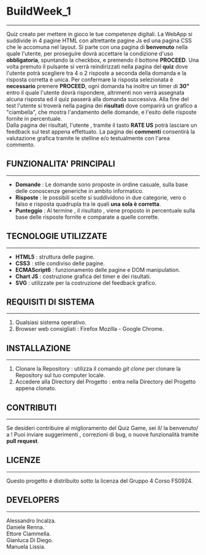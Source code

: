 # BuildWeek_1
***
 Quiz creato per mettere in gioco le tue competenze digitali. 
 La WebApp si suddivide in 4 pagine HTML con altrettante pagine Js ed una pagina CSS che le accomuna nel layout. 
 Si parte con una pagina di **benvenuto** nella quale l'utente, per proseguire dovrà accettare la condizione d'uso **obbligatoria**, spuntando la checkbox, e premendo il bottone **PROCEED**. 
 Una volta premuto il pulsante si verrà reindirizzati nella pagina del **quiz**  dove l'utente potrà scegliere tra 4 o 2 risposte a seconda della domanda e la risposta corretta è unica.
 Per confermare la risposta selezionata è **necessario** premere **PROCEED**, ogni domanda ha inoltre un timer di **30"** entro il quale l'utente dovrà rispondere,  altrimenti non verrà assegnata alcuna risposta ed il quiz passerà alla domanda successiva.
 Alla fine del test l'utente si troverà nella pagina dei **risultati** dove comparirà un grafico a "ciambella", che mostra l'andamento delle domande, e l'esito delle risposte fornite in percentuale.  
 Dalla pagina dei risultati, l'utente , tramite il tasto **RATE US** potrà lasciare un feedback sul test appena effettuato.
 La pagina dei **commenti** consentirà la valutazione grafica tramite le stelline e/o testualmente con l'area commento.

## FUNZIONALITA' PRINCIPALI 
***
* **Domande** : Le domande sono proposte in ordine casuale, sulla base delle conoscenze generiche in ambito informatico.  
* **Risposte** : le possibili scelte si suddividono in due categorie, vero o falso e risposta quadrupla tra le quali **una sola è corretta**. 
* **Punteggio** : Al termine , il risultato ,  viene proposto in percentuale sulla base delle risposte fornite e comparate a quelle corrette.

## TECNOLOGIE UTILIZZATE
***
* **HTML5** : struttura delle pagine.
* **CSS3** : stile condiviso delle pagine. 
* **ECMAScript6** : funzionamento delle pagine e DOM manipulation.   
* **Chart JS** : costruzione grafica del timer e dei risultati.
* **SVG** : utilizzate per la costruzione del feedback grafico.

## REQUISITI DI SISTEMA
***
1. Qualsiasi sistema operativo.
2. Browser web consigliati : Firefox Mozilla - Google Chrome.  

## INSTALLAZIONE
***
1. Clonare la Repository : utilizza il comando _git clone_ per clonare la Repository sul tuo computer locale.   
2. Accedere alla Directory del Progetto : entra nella Directory del Progetto appena clonato. 

## CONTRIBUTI
***
Se desideri contribuire al miglioramento del Quiz Game, sei il/ la benvenuto/ a ! 
Puoi inviare suggerimenti , correzioni di bug, o nuove funzionalità tramite **pull request**.

## LICENZE
***
Questo progetto è distribuito sotto la licenza del Gruppo 4 Corso FS0924.

## DEVELOPERS
***
Alessandro Incalza.     
Daniele Renna.  
Ettore Ciammella.   
Gianluca Di Diego.  
Manuela Lissia.  